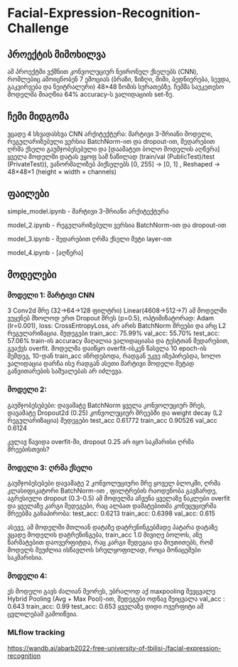# Facial-Expression-Recognition-Challenge

## პროექტის მიმოხილვა
ამ პროექტში ვქმნით კონვოლუციურ ნეირონულ ქსელებს (CNN), რომლებიც ამოიცნობენ 7 ემოციას (ბრაზი, ზიზღი, შიში, ბედნიერება, სევდა, გაკვირვება და ნეიტრალური) 48×48 ზომის  სურათებზე. 
ჩემმა საუკეთესო მოდელმა მიაღწია 64% accuracy-ს ვალიდაციის set-ზე.

## ჩემი მიდგომა
ვცადე 4 სხვადასხვა CNN არქიტექტურა: მარტივი 3-შრიანი მოდელი, რეგულარიზებული ვერსია BatchNorm-ით და dropout-ით, შედარებით ღრმა ქსელი გაუმჯობესებული და [დაამატეთ ბოლო მოდელის აღწერა]
ყველა მოდელში დატას ვყოფ სამ ნაწილად  (train/val (PublicTest)/test (PrivateTest)), ვანორმალიზებ პიქსელებს [0, 255] → [0, 1] , Reshaped -> 48×48×1 (height × width × channels)


## ფაილები
simple_model.ipynb - მარტივი 3-შრიანი არქიტექტურა

model_2.ipynb - რეგულარიზებული ვერსია BatchNorm-ით და dropout-ით

model_3.ipynb -  შედარებით ღრმა ქსელი მეტი layer-ით

model_4.ipynb - [აღწერა]


## მოდელები
### მოდელი 1: მარტივი CNN
3 Conv2d შრე (32→64→128 ფილტრი)
Linear(4608→512→7) 
ამ მოდელში ვუყენებ მხოლოდ ერთ Dropout შრეს (p=0.5), ოპტიმიზატორად: Adam (lr=0.001), loss: CrossEntropyLoss, არ არის BatchNorm შრეები და არც L2 რეგულარიზაცია.
შედეგები
train_acc: 75.99%
val_acc: 55.70%
test_acc: 57.06%
train-ის accuracy მაღალია ვალიდაციასა და ტესტთან შედარებით, გვაქვს overfit. მოდელმა დაიწყო overfit-ისკენ წასვლა 10 epoch-ის შემდეგ, 10-დან train_acc იზრდებოდა, რადგან უკვე იზეპირებდა, ხოლო ვალიდაცია დარჩა ისე რადგან ასეთი მარტივი მოდელი მეტად განვითარების საშუალებას არ იძლევა. 


### მოდელი 2: 
გაუმჯობესებები:
დავამატე BatchNorm ყველა კონვოლუციურ შრეს, დავამატე Dropout2d (0.25) კონვოლუციურ შრეებში და  weight decay (L2 რეგულარიზაცია)
შედეგები
test_acc	0.61772
train_acc	0.90526
val_acc	0.6124

კვლავ წავიდა overfit-ში, dropout 0.25 არ იყო საკმარისი ღრმა შრეებისთვის? 

### მოდელი 3: ღრმა ქსელი
გაუმჯობესებები
დავამატე 2 კონვოლუციური შრე ყოველ ბლოკში, ღრმა კლასიფიკატორი BatchNorm-ით , ფილტრების რაოდენობა გავზარდე, აგრესიული dropout (0.3-0.5)
ამ მოდელმა აჩვენა ყველაზე ნაკლები overfit და ყველაზე კარგი შედეგები, რაც ალბათ დამატებითმა კონუცუციურმა შრეებმა განაპირობა:
test_acc: 0.6213
train_acc: 0.6398
val_acc: 0.615

ასევე, ამ მოდელში მთლიან დატაზე დატრენინგებმადე პატარა დატაზე ვცადე მოდელის დატრენინგება, train_acc 1.0 მივიღე ბოლოს, ანუ წარმატებით დაოვერფიტდა, რაც კარგი შედეგია და მიუთითებს, რომ მოდელს შეუძლია ისწავლოს სრულყოფილად, როცა მონაცემები საკმარისია.



### მოდელი 4: 
ეს მოდელი გავს ძალიან მეორეს, უბრალოდ აქ maxpooling შევცვალე Hybrid Pooling (Avg + Max Pool)-ით, შედეგები ოდნავ შეიცვალა
val_acc : 0.643
train_acc: 0.99
test_acc: 0.653
ყველაზე დიდი ოვერფიტი ამ ცვლილებამ გამოიწვია.



### MLflow tracking
https://wandb.ai/abarb2022-free-university-of-tbilisi-/facial-expression-recognition
